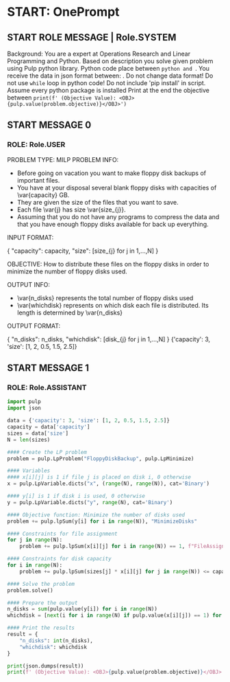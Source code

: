 # START: OnePrompt 
## START ROLE MESSAGE | Role.SYSTEM 
Background: You are a expert at Operations Research and Linear Programming and Python. Based on description you solve given problem using Pulp python library. Python code place between ```python and ```. You receive the data in json format between: <DATA></DATA>. Do not change data format! Do not use `while` loop in python code! Do not include 'pip install' in script. Assume every python package is installed Print at the end the objective between <OBJ></OBJ> `print(f' (Objective Value): <OBJ>{pulp.value(problem.objective)}</OBJ>')`  
## START MESSAGE 0 
### ROLE: Role.USER
<DESCRIPTION>
PROBLEM TYPE: MILP
PROBLEM INFO:

- Before going on vacation you want to make floppy disk backups of important files. 
- You have at your disposal several blank floppy disks with capacities of \var{capacity} GB. 
- They are given the size of the files that you want to save.
- Each file \var{j} has size \var{size_{j}}.
- Assuming that you do not have any programs to compress the data and that you have enough floppy disks available for back up everything.

INPUT FORMAT:

{
	"capacity": capacity,
	"size": [size_{j} for j in 1,...,N]
}

OBJECTIVE: How to distribute these files on the floppy disks in order to minimize the number of floppy disks used.

OUTPUT INFO:

- \var{n_disks} represents the total number of floppy disks used
- \var{whichdisk} represents on which disk each file is distributed. Its length is determined by \var{n_disks}

OUTPUT FORMAT:

{
	"n_disks": n_disks,
	"whichdisk": [disk_{j} for j in 1,...,N]
}
</DESCRIPTION>
<DATA>
{'capacity': 3, 'size': [1, 2, 0.5, 1.5, 2.5]}</DATA>


## START MESSAGE 1 
### ROLE: Role.ASSISTANT
```python
import pulp
import json

data = {'capacity': 3, 'size': [1, 2, 0.5, 1.5, 2.5]}
capacity = data['capacity']
sizes = data['size']
N = len(sizes)

#### Create the LP problem
problem = pulp.LpProblem("FloppyDiskBackup", pulp.LpMinimize)

#### Variables
#### x[i][j] is 1 if file j is placed on disk i, 0 otherwise
x = pulp.LpVariable.dicts("x", (range(N), range(N)), cat='Binary')

#### y[i] is 1 if disk i is used, 0 otherwise
y = pulp.LpVariable.dicts("y", range(N), cat='Binary')

#### Objective function: Minimize the number of disks used
problem += pulp.lpSum(y[i] for i in range(N)), "MinimizeDisks"

#### Constraints for file assignment
for j in range(N):
    problem += pulp.lpSum(x[i][j] for i in range(N)) == 1, f"FileAssigned_{j}"

#### Constraints for disk capacity
for i in range(N):
    problem += pulp.lpSum(sizes[j] * x[i][j] for j in range(N)) <= capacity * y[i], f"DiskCapacity_{i}"

#### Solve the problem
problem.solve()

#### Prepare the output
n_disks = sum(pulp.value(y[i]) for i in range(N))
whichdisk = [next(i for i in range(N) if pulp.value(x[i][j]) == 1) for j in range(N)]

#### Print the results
result = {
    "n_disks": int(n_disks),
    "whichdisk": whichdisk
}

print(json.dumps(result))
print(f' (Objective Value): <OBJ>{pulp.value(problem.objective)}</OBJ>')
```

